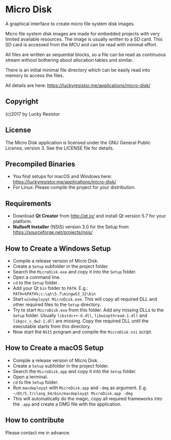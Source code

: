 # Micro Disk

A graphical interface to create micro file system disk images.

Micro file system disk images are made for embedded projects with very limited available resources. The image is usually written to a SD card. This SD card is accessed from the MCU and can be read with minimal effort.

All files are written as sequential blocks, so a file can be read as continuous stream without bothering about allocation tables and similar.

There is an initial minimal file directory which can be easily read into memory to access the files.

All details are here:
https://luckyresistor.me/applications/micro-disk/

## Copyright

(c)2017 by Lucky Resistor

## License

The Micro Disk application is licensed under the GNU General Public License, version 3. See the LICENSE file for details.

## Precompiled Binaries

- You find setups for macOS and Windows here: https://luckyresistor.me/applications/micro-disk/
- For Linux: Please compile the project for your distribution. 

## Requirements

- Download **Qt Creator** from http://qt.io/ and install Qt version 5.7 for your platform.
- **Nullsoft Installer** (NSIS) version 3.0 for the Setup from https://sourceforge.net/projects/nsis/

## How to Create a Windows Setup

- Compile a release version of Micro Disk.
- Create a `Setup` subfolder in the project folder.
- Search the `MicroDisk.exe` and copy it into the `Setup` folder.
- Open a command line.
- `cd` to the `Setup` folder.
- Add your Qt `bin` folder to `PATH`. E.g.: `PATH=%PATH%;c:\qt\5.7\mingw53_32\bin`
- Start `windeployqt MicroDisk.exe`. This will copy all required DLL and other required files to the `Setup` directory.
- Try to start `MicroDisk.exe` from this folder. Add any missing DLLs to the `Setup` folder. Usually `libstdc++-6.dll`, `libwinpthread-1.dll` and `libgcc_s_dw2-1.dll` are missing. Copy the required DLL until the executable starts from this directory.
- Now start the `NSIS` program and compile the `MicroDisk.nsi` script.

## How to Create a macOS Setup

- Compile a release version of Micro Disk.
- Create a `Setup` subfolder in the project folder.
- Search the `MicroDisk.app` and copy it into the `Setup` folder.
- Open a terminal.
- `cd` to the `Setup` folder.
- Run `macdeployqt` with `MicroDisk.app` and `-dmg` as argument. E.g. `~/Qt/5.7/clang_64/bin/macdeployqt MicroDisk.app -dmg`
- This will automatically do the magic, copy all required frameworks into the `.app` and create a DMG file with the application.

## How to contribute

Please contact me in advance.
